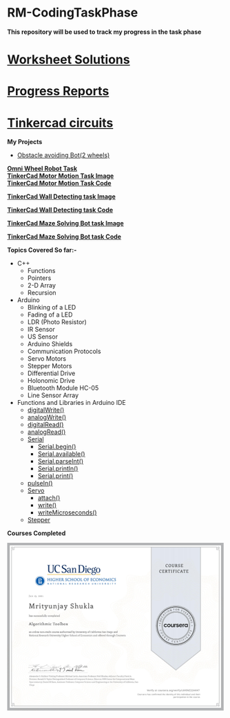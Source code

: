 # RM-CodingTaskPhase
**This repository will be used to track my progress in the task phase** 

# [Worksheet Solutions](https://github.com/mrityunjayshukla411/RM-CodingTaskPhase/tree/main/Worksheets)

# [Progress Reports](https://github.com/mrityunjayshukla411/RM-CodingTaskPhase/tree/main/ProgressReports)

# [Tinkercad circuits](https://github.com/mrityunjayshukla411/RM-CodingTaskPhase/tree/main/Tinkercad)

**My Projects**  
  * [Obstacle avoiding Bot(2 wheels)](https://github.com/mrityunjayshukla411/RM-CodingTaskPhase/tree/main/My%20Projects/ObstacleAvoid)    
  
**[Omni Wheel Robot Task](https://github.com/mrityunjayshukla411/RM-CodingTaskPhase/tree/main/OmniDierectionalBot)**  
**[TinkerCad Motor Motion Task Image](https://github.com/mrityunjayshukla411/RM-CodingTaskPhase/blob/main/Tinkercad/Tinkercad%20Circuits/DesirableMotion.png)**  
**[TinkerCad Motor Motion Task Code](https://github.com/mrityunjayshukla411/RM-CodingTaskPhase/blob/main/Tinkercad/ArduinoCodes/DesirableMotion/DesirableMotion.ino)**   

**[TinkerCad Wall Detecting task Image](https://github.com/mrityunjayshukla411/RM-CodingTaskPhase/blob/main/Tinkercad/Tinkercad%20Circuits/ControllingMotorsUsingUSsensor_LI.jpg)**    

**[TinkerCad Wall Detecting task Code](https://github.com/mrityunjayshukla411/RM-CodingTaskPhase/blob/main/Tinkercad/ArduinoCodes/ControllingMotorsUsingUSSensors/ControllingMotorsUsingUSSensors.ino)**    


**[TinkerCad Maze Solving Bot task Image](https://github.com/mrityunjayshukla411/RM-CodingTaskPhase/blob/main/Tinkercad/Tinkercad%20Circuits/mazeBreakCircuit.jpg)**  

**[TinkerCad Maze Solving Bot task Code](https://github.com/mrityunjayshukla411/RM-CodingTaskPhase/tree/main/Tinkercad/ArduinoCodes/mazeBreak)**

**Topics Covered So far:-**
  * C++
    * Functions
    * Pointers
    * 2-D Array
    * Recursion
  * Arduino
    * Blinking of a LED
    * Fading of a LED
    * LDR (Photo Resistor)
    * IR Sensor
    * US Sensor
    * Arduino Shields
    * Communication Protocols
    * Servo Motors
    * Stepper Motors
    * Differential Drive
    * Holonomic Drive
    * Bluetooth Module HC-05
    * Line Sensor Array
  * Functions and Libraries in Arduino IDE
    * [digitalWrite()](https://www.arduino.cc/reference/en/language/functions/digital-io/digitalwrite/)
    * [analogWrite()](https://www.arduino.cc/reference/en/language/functions/analog-io/analogwrite/)
    * [digitalRead()](https://www.arduino.cc/reference/en/language/functions/digital-io/digitalread/)
    * [analogRead()](https://www.arduino.cc/reference/en/language/functions/analog-io/analogread/)
    * [Serial](https://www.arduino.cc/reference/en/language/functions/communication/serial/)
      * [Serial.begin()](https://www.arduino.cc/reference/en/language/functions/communication/serial/begin/)
      * [Serial.available()](https://www.arduino.cc/reference/en/language/functions/communication/serial/available/)
      * [Serial.parseInt()](https://www.arduino.cc/reference/en/language/functions/communication/serial/parseint/)
      * [Serial.println()](https://www.arduino.cc/reference/en/language/functions/communication/serial/println/)
      * [Serial.print()](https://www.arduino.cc/reference/en/language/functions/communication/serial/print/)
    * [pulseIn()](https://www.arduino.cc/reference/en/language/functions/advanced-io/pulsein/?setlang=it)
    * [Servo](https://www.arduino.cc/reference/en/libraries/servo/)
      * [attach()](https://www.arduino.cc/reference/en/libraries/servo/attach/)
      * [write()](https://www.arduino.cc/reference/en/libraries/servo/write/)
      * [writeMicroseconds()](https://www.arduino.cc/reference/en/libraries/servo/writemicroseconds/)
    * [Stepper](https://www.arduino.cc/en/Reference/Stepper)   
   
**Courses Completed**  

  ![](Certificates/Algorithm%20Toolbox.jpg)
